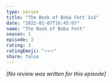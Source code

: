 ```yaml
---
type: series
title: "The Book of Boba Fett 1x3"
date: "2022-01-07T16:45:07"
name: "The Book of Boba Fett"
season: 1
episode: 3
rating: 3
ratingEmoji: "⭐️⭐️⭐️"
share: false
---
```


*[No review was written for this episode]*
